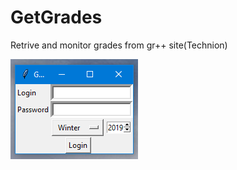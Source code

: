 # GetGrades
Retrive and monitor grades from gr++ site(Technion)

![Screenshot 1](/Screenshots/Untitled.png)
